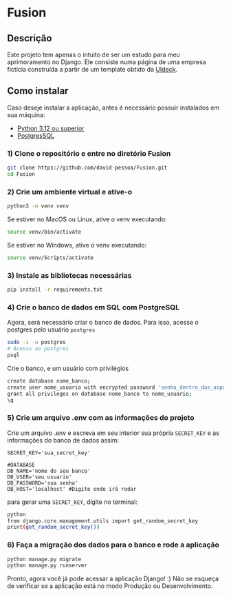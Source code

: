 # Fusion

## Descrição
Este projeto tem apenas o intuito de ser um estudo para meu aprimoramento no Django. Ele consiste numa página de uma empresa fictícia construída a partir de um template obtido da <a href="https://uideck.com/">UIdeck</a>.

## Como instalar
Caso deseje instalar a aplicação, antes é necessário possuir instalados em sua máquina:
* <a href="https://www.python.org/downloads/">Python 3.12 ou superior</a>
* <a href="https://www.postgresql.org/download/">PostgresSQL</a>

### 1) Clone o repositório e entre no diretório Fusion
```sh
git clone https://github.com/david-pessoa/Fusion.git
cd Fusion
```

### 2) Crie um ambiente virtual e ative-o
```sh
python3 -m venv venv
```

Se estiver no MacOS ou Linux, ative o venv executando:
```sh
source venv/bin/activate
```

Se estiver no Windows, ative o venv executando:
```sh
source venv/Scripts/activate
```

### 3) Instale as bibliotecas necessárias
```sh
pip install -r requirements.txt
```

### 4) Crie o banco de dados em SQL com PostgreSQL
Agora, será necessário criar o banco de dados. Para isso, acesse o postgres pelo usuário `postgres`
```sh
sudo -i -u postgres
# Acesso ao postgres
psql
```

Crie o banco, e um usuário com privilégios
```sh
create database nome_banco;
create user nome_usuario with encrypted password 'senha_dentro_das_aspas_simples';
grant all privileges on database nome_banco to nome_usuario;
\q
```

### 5) Crie um arquivo .env com as informações do projeto
Crie um arquivo .env e escreva em seu interior sua própria `SECRET_KEY` e as informações do banco de dados assim:
```
SECRET_KEY='sua_secret_key'

#DATABASE
DB_NAME='nome do seu banco'
DB_USER='seu usuario'
DB_PASSWORD='sua senha'
DB_HOST='localhost' #Digite onde irá rodar
```
para gerar uma `SECRET_KEY`, digite no terminal:
```sh
python
from django.core.management.utils import get_random_secret_key
print(get_random_secret_key())
```

### 6) Faça a migração dos dados para o banco e rode a aplicação
```sh
python manage.py migrate
python manage.py runserver
```

Pronto, agora você já pode acessar a aplicação Django! :) Não se esqueça de verificar se a aplicação está no modo Produção ou Desenvolvimento.
